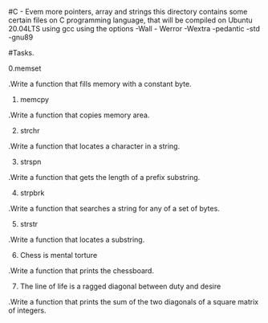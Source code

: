 #C - Evem more pointers, array and strings
this directory contains some certain files on C programming language, that will be compiled on Ubuntu 20.04LTS using gcc using the options -Wall - Werror -Wextra -pedantic -std -gnu89

#Tasks.

0.memset

 .Write a function that fills memory with a constant byte.

1. memcpy

 .Write a function that copies memory area.

2. strchr

 .Write a function that locates a character in a string.

3. strspn

 .Write a function that gets the length of a prefix substring.

4. strpbrk

 .Write a function that searches a string for any of a set of bytes.

5. strstr

 .Write a function that locates a substring.

6. Chess is mental torture

 .Write a function that prints the chessboard.

7. The line of life is a ragged diagonal between duty and desire

 .Write a function that prints the sum of the two diagonals of a square matrix of integers.
